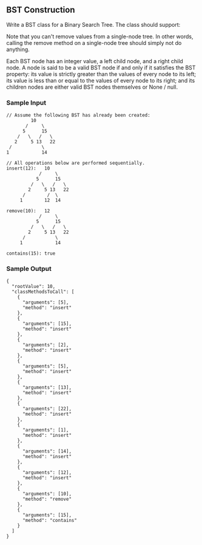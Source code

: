 
## BST Construction

Write a BST class for a Binary Search Tree. The class should
support:

Note that you can't remove values from a single-node tree. In other words,
calling the remove method on a single-node tree should simply not
do anything.

Each BST node has an integer value, a
left child node, and a right child node. A node is
said to be a valid BST node if and only if it satisfies the BST
property: its value is strictly greater than the values of every
node to its left; its value is less than or equal to the values
of every node to its right; and its children nodes are either valid
BST nodes themselves or None / null.

### Sample Input
```
// Assume the following BST has already been created:
         10
       /     \
      5      15
    /   \   /   \
   2     5 13   22
 /           \
1            14

// All operations below are performed sequentially.
insert(12):   10
            /     \
           5      15
         /   \   /   \
        2     5 13   22
      /        /  \
     1        12  14

remove(10):   12
            /     \
           5      15
         /   \   /   \
        2     5 13   22
      /           \
     1            14

contains(15): true
```

### Sample Output
```
{
  "rootValue": 10,
  "classMethodsToCall": [
    {
      "arguments": [5],
      "method": "insert"
    },
    {
      "arguments": [15],
      "method": "insert"
    },
    {
      "arguments": [2],
      "method": "insert"
    },
    {
      "arguments": [5],
      "method": "insert"
    },
    {
      "arguments": [13],
      "method": "insert"
    },
    {
      "arguments": [22],
      "method": "insert"
    },
    {
      "arguments": [1],
      "method": "insert"
    },
    {
      "arguments": [14],
      "method": "insert"
    },
    {
      "arguments": [12],
      "method": "insert"
    },
    {
      "arguments": [10],
      "method": "remove"
    },
    {
      "arguments": [15],
      "method": "contains"
    }
  ]
}
```
